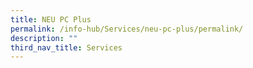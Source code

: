 ```yaml
---
title: NEU PC Plus
permalink: /info-hub/Services/neu-pc-plus/permalink/
description: ""
third_nav_title: Services
---
```

